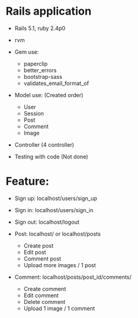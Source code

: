 # Rails application
  - Rails 5.1, ruby 2.4p0
  - rvm
  
  - Gem use:
    - paperclip
    - better_errors
    - bootstrap-sass
    - validates_email_format_of
  - Model use: (Created order)
    - User
    - Session
    - Post
    - Comment
    - Image
  - Controller (4 controller)
  
  - Testing with code (Not done)

# Feature:
  - Sign up: localhost/users/sign_up
  - Sign in: localhost/users/sign_in
  - Sign out: localhost/logout
  
  - Post: localhost/ or localhost/posts
    - Create post
    - Edit post
    - Comment post
    - Upload more images / 1 post
    
  - Comment: localhost/posts/post_id/comments/
    - Create comment
    - Edit comment
    - Delete comment
    - Upload 1 image / 1 comment
  
